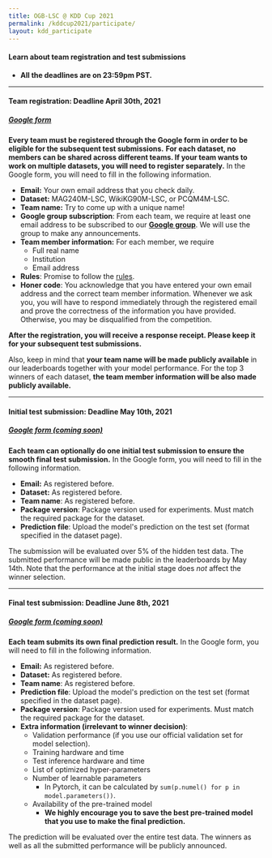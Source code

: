 ```yaml
---
title: OGB-LSC @ KDD Cup 2021
permalink: /kddcup2021/participate/
layout: kdd_participate
---
```


#### **Learn about team registration and test submissions**  
- **All the deadlines are on 23:59pm PST.** 

<a name="registration"/>

-------

#### **Team registration**: Deadline April 30th, 2021
##### **[Google form](https://docs.google.com/forms/d/e/1FAIpQLSep990DhDqzkz8DZ4_6LU9aqbpk9iua2cniPAg7v-7GY4Jpwg/viewform)**
**Every team must be registered through the Google form in order to be eligible for the subsequent test submissions.** 
**For each dataset, no members can be shared across different teams. If your team wants to work on multiple datasets, you will need to register separately.**
In the Google form, you will need to fill in the following information. 

- **Email:** Your own email address that you check daily.
- **Dataset:** MAG240M-LSC, WikiKG90M-LSC, or PCQM4M-LSC.
- **Team name:** Try to come up with a unique name!
- **Google group subscription**: From each team, we require at least one email address to be subscribed to our **[Google group](https://groups.google.com/g/open-graph-benchmark)**. We will use the group to make any announcements.
- **Team member information:** For each member, we require
    - Full real name
    - Institution
    - Email address
- **Rules**: Promise to follow the [rules](../rules).
- **Honer code**: You acknowledge that you have entered your own email address and the correct team member information. Whenever we ask you, you will have to respond immediately through the registered email and prove the correctness of the information you have provided. Otherwise, you may be disqualified from the competition.

**After the registration, you will receive a response receipt. Please keep it for your subsequent test submissions.**

Also, keep in mind that **your team name will be made publicly available** in our leaderboards together with your model performance. For the top 3 winners of each dataset, **the team member information will be also made publicly available.**

<a name="initial"/>

-------

#### **Initial test submission**: Deadline May 10th, 2021
##### **[Google form (coming soon)](../form)**
**Each team can optionally do one initial test submission to ensure the smooth final test submission.**
In the Google form, you will need to fill in the following information.

- **Email:** As registered before.
- **Dataset:** As registered before.
- **Team name**: As registered before.
- **Package version**: Package version used for experiments. Must match the required package for the dataset.
- **Prediction file**: Upload the model's prediction on the test set (format specified in the dataset page).

The submission will be evaluated over 5% of the hidden test data. The submitted performance will be made public in the leaderboards by May 14th. Note that the performance at the initial stage does *not* affect the winner selection.

-------

<a name="final"/>

#### **Final test submission**: Deadline June 8th, 2021
##### **[Google form (coming soon)](../form)**
**Each team submits its own final prediction result.**
In the Google form, you will need to fill in the following information. 

- **Email:** As registered before.
- **Dataset:** As registered before.
- **Team name**: As registered before.
- **Prediction file**: Upload the model's prediction on the test set (format specified in the dataset page).
- **Package version**: Package version used for experiments. Must match the required package for the dataset.
- **Extra information (irrelevant to winner decision)**:
    - Validation performance (if you use our official validation set for model selection).
    - Training hardware and time
    - Test inference hardware and time
    - List of optimized hyper-parameters
    - Number of learnable parameters
        - In Pytorch, it can be calculated by `sum(p.numel() for p in model.parameters())`.
    - Availability of the pre-trained model
        - **We highly encourage you to save the best pre-trained model that you use to make the final prediction.**

The prediction will be evaluated over the entire test data. The winners as well as all the submitted performance will be publicly announced.